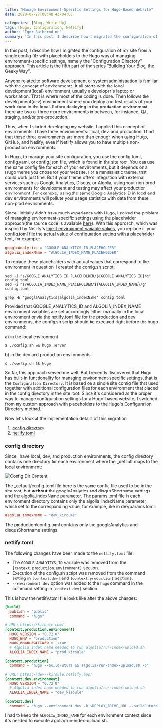 ```yaml
---
title: "Manage Environment-Specific Settings for Hugo-Based Website"
date: 2020-07-27T08:48:43-04:00

categories: [Blog, Write-Up]
tags: [Hugo, Configuration, Netlify]
author: "Igor Baiborodine"
summary: 'In this post, I describe how I migrated the configuration of my site from a single config file with placeholders to the Hugo way of managing environment-specific settings, namely the "Configuration Directory" approach. This article is the fifth part of the series "Building Your Blog, the Geeky Way".'
---
```


In this post, I describe how I migrated the configuration of my site from a single config file with placeholders to the Hugo way of managing environment-specific settings, namely the "Configuration Directory" approach. This article is the fifth part of the series "Building Your Blog, the Geeky Way".

Anyone related to software development or system administration is familiar with the concept of environments. It all starts with the local development(local) environment, usually a developer's laptop or workstation. That is where most of the coding is done. Then follows the development(dev) environment where you deploy and test results of your work done in the local. Before deploying in the production environment, there are two or three more environments in between, for instance, QA, staging, and/or pre-production. 

Thus, when I started developing my website, I applied this concept of environments. I have three environments: local, dev, and production. I find that these three environments are more than enough when using Hugo, GitHub, and Netlify, even if Netlify allows you to have multiple non-production environments.

In Hugo, to manage your site configuration, you use the config.toml, config.yaml, or config.json file, which is found in the site root. You can use the same config file for each of your environments, but it depends on a Hugo theme you chose for your website. For a minimalistic theme, that could work just fine. But if your theme offers integration with external services such as Google Analytics, Discus, or Algolia, using your non-prod environments for development and testing may affect your production environment. For example, using the same Google Analytics ID in local and dev environments will pollute your usage statistics with data from these non-prod environments.

Since I initially didn't have much experience with Hugo, I solved the problem of managing environment-specific settings using the placeholder approach(the source code is available [here](https://github.com/igor-baiborodine/kiroule.com/tree/single-config-file)). With this approach, which was inspired by Netlify's [Inject environment variable values]((https://docs.netlify.com/configure-builds/file-based-configuration/#inject-environment-variable-values)), you replace in your config.toml file the actual value of configuration setting with a placeholder text, for example:
```toml
googleAnalytics = "GOOGLE_ANALYTICS_ID_PLACEHOLDER"
algolia_indexName = "ALGOLIA_INDEX_NAME_PLACEHOLDER"
```

To replace these placeholders with actual values that correspond to the environment in question, I created the config.sh script:
```shell script
sed -i "s/GOOGLE_ANALYTICS_ID_PLACEHOLDER/${GOOGLE_ANALYTICS_ID}/g" config.toml
sed -i "s/ALGOLIA_INDEX_NAME_PLACEHOLDER/${ALGOLIA_INDEX_NAME}/g" config.toml

grep -E 'googleAnalytics|algolia_indexName' config.toml
```

Provided that GOOGLE_ANALYTICS_ID and  ALGOLIA_INDEX_NAME environment variables are set accordingly either manually in the local environment or via the netlify.toml file for the production and dev environments, the config.sh script should be executed right before the hugo command:

a) in the local environment 
```shell script
$ ./config.sh && hugo server
```
b) in the dev and production environments
```shell script
$ ./config.sh && hugo
```

So far, this approach served me well. But I recently discovered that Hugo has built-in [functionality](https://gohugo.io/getting-started/configuration/#configuration-directory) for managing environment-specific settings, that is the `Configuration Directory`. It is based on a single site config file that used together with additional configuration files for each environment that placed in the config directory in the site root. Since it's considered as the proper way to manage configuration settings for a Hugo-based website, I switched from my custom approach with placeholders to the Hugo's Configuration Directory method.

Now let's look at the implementation details of this migration.
1. [config directory](#config-directory)
2. [netlify.toml](#netlifytoml)

### config directory
Since I have local, dev, and production environments, the config directory contains one directory for each environment where the _default maps to the local environment:

![Config Dir Content](/img/content/article/manage-environment-specific-settings-for-hugo-based-website/config-dir-content.png)

The _default/config.toml file here is the same config file used to be in the site root, but **without** the googleAnalytics and disqusShortname settings and the algolia_indexName parameter. The params.toml file in each environment directory contains only the algolia_indexName parameter, which set to the corresponding value, for example, like in dev/params.toml:

```toml
algolia_indexName = "dev_kiroule"
```
The production/config.toml contains only the googleAnalytics and disqusShortname settings.

### netlify.toml
The following changes have been made to the `netlify.toml` file:
- The `GOOGLE_ANALYTICS_ID` variable was removed from the `[context.production.environment]` section.
- Execution of the config.sh script was removed from the command setting in `[context.dev]` and `[context.production]` sections.
- `--environment dev` option was added to the `hugo` command in the command setting in `[context.dev]` section.

This is how the netlify.toml file looks like after the above changes:
```toml
[build]
  publish = "public"
  command = "hugo"

# URL: https://kiroule.com/
[context.production.environment]
  HUGO_VERSION = "0.72.0"
  HUGO_ENV = "production"
  HUGO_ENABLEGITINFO = "true"
  # Algolia index name needed to run algolia/run-index-upload.sh
  ALGOLIA_INDEX_NAME = "prod_kiroule"

[context.production]
  command = "hugo --buildFuture && algolia/run-index-upload.sh -p"

# URL: https://dev--kiroule.netlify.app/
[context.dev.environment]
  HUGO_VERSION = "0.72.0"
  # Algolia index name needed to run algolia/run-index-upload.sh
  ALGOLIA_INDEX_NAME = "dev_kiroule"

[context.dev]
  command = "hugo --environment dev -b $DEPLOY_PRIME_URL --buildFuture --buildDrafts && algolia/run-index-upload.sh -p"
```
   
I had to keep the `ALGOLIA_INDEX_NAME` for each environment context since it's needed to execute algolia/run-index-upload.sh.   